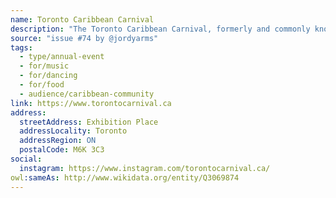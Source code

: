 ```yaml
---
name: Toronto Caribbean Carnival
description: "The Toronto Caribbean Carnival, formerly and commonly known as Caribana, is a festival of Caribbean culture and traditions held each summer in the city of Toronto, Ontario, Canada. It is a pan-Caribbean Carnival event and has been billed as North America's largest Festival, frequented by over 1.3 million tourists each year for the festival's Grand Parade and an overall attendance of 2.3 million."
source: "issue #74 by @jordyarms"
tags:
  - type/annual-event
  - for/music
  - for/dancing
  - for/food
  - audience/caribbean-community
link: https://www.torontocarnival.ca
address:
  streetAddress: Exhibition Place
  addressLocality: Toronto
  addressRegion: ON
  postalCode: M6K 3C3
social:
  instagram: https://www.instagram.com/torontocarnival.ca/
owl:sameAs: http://www.wikidata.org/entity/Q3069874
---
```


<!-- Community added from GitHub issue #74 -->
